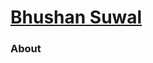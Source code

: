  <head>
    <title>{{ page.title }}</title>
    <link rel="stylesheet" type="text/css" href="{{ site.url }}/assets/home.css" />
    <meta name="viewport" content="width=device-width" />
  </head>
  <div class = "top-container">
    <div class = "post-top-photo">
          <div class = "top-bar">
            <div class = "container">
              <div class = "left-container"><h1><a href = "/"> Bhushan Suwal </a></h1> </div>
              <div class = "right-container"> <h3> About </h3> </div>
            </div>
          </div>
    </div>
  